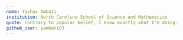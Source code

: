 ```yaml
---
name: Yashas Ambati
institution: North Carolina School of Science and Mathematics
quote: Contrary to popular belief, I know exactly what I'm doing.
github_user: yambati03
---
```

